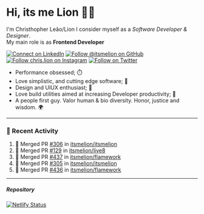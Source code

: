 # Hi, its me Lion 👋🦁

I'm Christhopher Leão/Lion
I consider myself as a _Software Developer & Designer_.<br/>My main role is as <b>Frontend Developer</b>
<br />

[![Connect on LinkedIn](https://img.shields.io/badge/--linkedin?label=LinkedIn&logo=LinkedIn&style=social)](https://www.linkedin.com/in/chrislion)
[![Follow @itsmelion on GitHub](https://img.shields.io/github/followers/itsmelion?label=follow%20%40itsmeLion&style=social)](https://github.com/itsmelion)
[![Follow chris.lion on Instagram](https://img.shields.io/badge/--instagram?label=@chris.lion&logo=Instagram&style=social)](https://instagram.com/chris.lion)
[![Follow on Twitter](https://img.shields.io/badge/--twitter?label=@ChrisLion_me&logo=Twitter&style=social)](https://twitter.com/chrislion_me)

- Performance obsessed; ⏱️
- Love simplistic, and cutting edge software; 📆
- Design and UIUX enthusiast; 🎨
- Love build utilities aimed at increasing Developer productivity; 🧰
- A people first guy. Valor human & bio diversity. Honor, justice and wisdom. 🌍

---
### 📰 Recent Activity

<!--START_SECTION:activity-->
1. 🎉 Merged PR [#306](https://github.com/itsmelion/itsmelion/pull/306) in [itsmelion/itsmelion](https://github.com/itsmelion/itsmelion)
2. 🎉 Merged PR [#129](https://github.com/itsmelion/live8/pull/129) in [itsmelion/live8](https://github.com/itsmelion/live8)
3. 🎉 Merged PR [#437](https://github.com/itsmelion/flamework/pull/437) in [itsmelion/flamework](https://github.com/itsmelion/flamework)
4. 🎉 Merged PR [#305](https://github.com/itsmelion/itsmelion/pull/305) in [itsmelion/itsmelion](https://github.com/itsmelion/itsmelion)
5. 🎉 Merged PR [#436](https://github.com/itsmelion/flamework/pull/436) in [itsmelion/flamework](https://github.com/itsmelion/flamework)
<!--END_SECTION:activity-->

___

##### Repository
[![Netlify Status](https://api.netlify.com/api/v1/badges/9e2e6136-1ab9-42fc-8d4e-188512d5d841/deploy-status)](https://app.netlify.com/sites/lion-portfolio/deploys)
